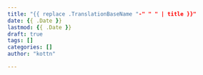 ```yaml
---
title: "{{ replace .TranslationBaseName "-" " " | title }}"
date: {{ .Date }}
lastmod: {{ .Date }}
draft: true
tags: []
categories: []
author: "kottn"

---
```


